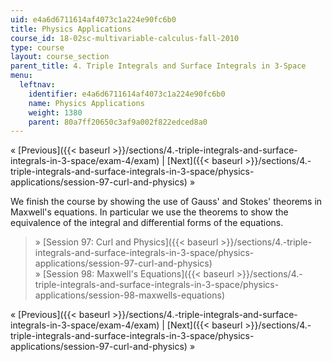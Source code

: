 ```yaml
---
uid: e4a6d6711614af4073c1a224e90fc6b0
title: Physics Applications
course_id: 18-02sc-multivariable-calculus-fall-2010
type: course
layout: course_section
parent_title: 4. Triple Integrals and Surface Integrals in 3-Space
menu:
  leftnav:
    identifier: e4a6d6711614af4073c1a224e90fc6b0
    name: Physics Applications
    weight: 1380
    parent: 80a7ff20650c3af9a002f822edced8a0
---
```


« [Previous]({{< baseurl >}}/sections/4.-triple-integrals-and-surface-integrals-in-3-space/exam-4/exam) | [Next]({{< baseurl >}}/sections/4.-triple-integrals-and-surface-integrals-in-3-space/physics-applications/session-97-curl-and-physics) »

We finish the course by showing the use of Gauss' and Stokes' theorems in Maxwell's equations. In particular we use the theorems to show the equivalence of the integral and differential forms of the equations.

> » [Session 97: Curl and Physics]({{< baseurl >}}/sections/4.-triple-integrals-and-surface-integrals-in-3-space/physics-applications/session-97-curl-and-physics)  
> » [Session 98: Maxwell's Equations]({{< baseurl >}}/sections/4.-triple-integrals-and-surface-integrals-in-3-space/physics-applications/session-98-maxwells-equations)

« [Previous]({{< baseurl >}}/sections/4.-triple-integrals-and-surface-integrals-in-3-space/exam-4/exam) | [Next]({{< baseurl >}}/sections/4.-triple-integrals-and-surface-integrals-in-3-space/physics-applications/session-97-curl-and-physics) »